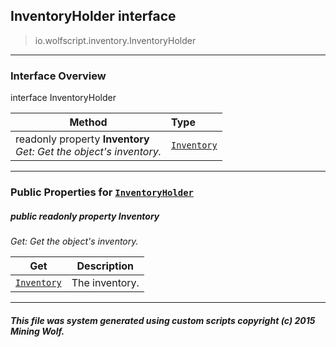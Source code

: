 ## InventoryHolder __interface__

>io.wolfscript.inventory.InventoryHolder

---

### Interface Overview

interface InventoryHolder

Method | Type   
--- | :--- 
 readonly property __Inventory__ <br> _Get: Get the object's inventory._ | [`Inventory`](Inventory.md)



---


### Public Properties for [`InventoryHolder`](InventoryHolder.md)

##### <a id='inventory'></a>public  readonly property __Inventory__

_Get: Get the object's inventory._

Get | Description
--- | --- 
[`Inventory`](Inventory.md) | The inventory.



---


##### This file was system generated using custom scripts copyright (c) 2015 Mining Wolf.
	


